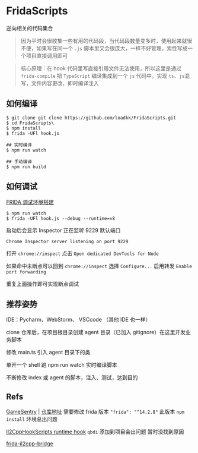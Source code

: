 # FridaScripts
逆向相关的代码集合

> 因为平时会很收集一些有用的代码段，当代码段数量变多时，使用起来就很不便，如果写在同一个 `.js` 脚本里又会很庞大，一样不好管理，索性写成一个项目直接调用即可

> 核心原理：在 hook 代码里写直接引用文件无法使用，所以这里是通过 `frida-compile` 把 `TypeScript` 编译集成到一个 `js` 代码中。实现 `ts`、`js`混写，文件内容更改，即时编译注入

## 如何编译
```shell
$ git clone git clone https://github.com/loadkk/FridaScripts.git
$ cd FridaScripts\
$ npm install
$ frida -UFl hook.js

## 实时编译
$ npm run watch

## 手动编译
$ npm run build
```

## 如何调试
[FRIDA 调试环境搭建](https://www.52pojie.cn/thread-1363328-1-1.html)
```
$ npm run watch
$ frida -UFl hook.js --debug --runtime=v8
```
启动后会显示 Inspector 正在监听 9229 默认端口
```
Chrome Inspector server listening on port 9229
```
打开 `chrome://inspect` 点击 `Open dedicated DevTools for Node`

如果命中未断点可以回到 `chrome://inspect` 选择 `Configure...` 启用转发 `Enable port forwarding`

重复上面操作即可实现断点调试

## 推荐姿势
IDE：Pycharm、WebStorm、 VSCcode （其他 IDE 也一样）

clone 仓库后，在项目根目录创建 agent 目录（已加入 gitignore）在这里开发业务脚本

修改 main.ts 引入 agent 目录下的类

单开一个 shell 跑 npm run watch 实时编译脚本

不断修改 index 或 agent 的脚本，注入、测试，达到目的

## Refs
[GameSentry](https://www.freebuf.com/articles/others-articles/345771.html) | [仓库地址](https://github.com/GrowthEase/GameSentry) 需要修改 frida 版本 `"frida": "^14.2.8"` 此版本 `npm install` 环境总出问题

[Il2CppHookScripts runtime hook](https://github.com/axhlzy/Il2CppHookScripts/blob/ts/README.zh-CN.md) `qbdi` 添加到项目会出问题 暂时没找到原因

[frida-il2cpp-bridge](https://github.com/vfsfitvnm/frida-il2cpp-bridge)
